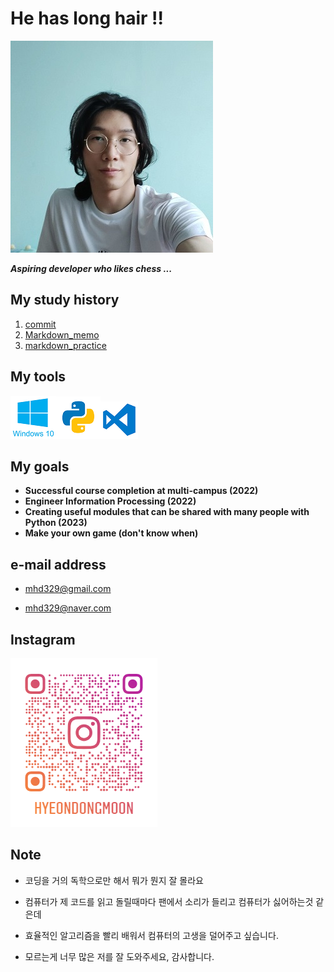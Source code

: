 # He has long hair !!



![my_profile](README.assets/my_profile.jpg)



***Aspiring developer who likes chess ...***



## My study history



1. [commit](https://github.com/mhd329/TIL/blob/master/commit%20%EC%97%90%20%EB%8C%80%ED%95%9C%20%EA%B0%9C%EC%9D%B8%EC%A0%81%EC%9D%B8%20%EC%9D%B4%ED%95%B4.md)
2. [Markdown_memo](https://github.com/mhd329/TIL/blob/master/markdown_study/Markdown_memo.md)
3. [markdown_practice](https://github.com/mhd329/TIL/blob/master/markdown_practice/markdown_practice.md)



## My tools



![win_logo.png](README.assets/win_logo.png)![python_logo.png](README.assets/python_logo.png)![vsc_logo.png](README.assets/vsc_logo.png) 



## My goals

- **Successful course completion at multi-campus (2022)**
- **Engineer Information Processing (2022)**
- **Creating useful modules that can be shared with many people with Python (2023)**
- **Make your own game (don't know when)**

## e-mail address



- mhd329@gmail.com

- mhd329@naver.com



## Instagram



![hyeondongmoon_qr.png](README.assets/hyeondongmoon_qr.png) 



## Note

- 코딩을 거의 독학으로만 해서 뭐가 뭔지 잘 몰라요

- 컴퓨터가 제 코드를 읽고 돌릴때마다 팬에서 소리가 들리고 컴퓨터가 싫어하는것 같은데
- 효율적인 알고리즘을 빨리 배워서 컴퓨터의 고생을 덜어주고 싶습니다.

- 모르는게 너무 많은 저를 잘 도와주세요, 감사합니다.